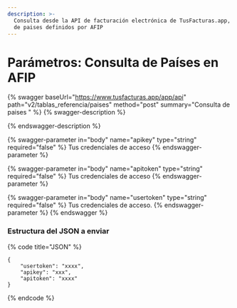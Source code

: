 ```yaml
---
description: >-
  Consulta desde la API de facturación electrónica de TusFacturas.app, la lista
  de paises definidos por AFIP
---
```


# Parámetros: Consulta de Países en AFIP

{% swagger baseUrl="https://www.tusfacturas.app/app/api" path="v2/tablas_referencia/paises" method="post" summary="Consulta de paises " %}
{% swagger-description %}

{% endswagger-description %}

{% swagger-parameter in="body" name="apikey" type="string" required="false" %}
Tus credenciales de acceso
{% endswagger-parameter %}

{% swagger-parameter in="body" name="apitoken" type="string" required="false" %}
Tus credenciales de acceso
{% endswagger-parameter %}

{% swagger-parameter in="body" name="usertoken" type="string" required="false" %}
Tus credenciales de acceso.
{% endswagger-parameter %}
{% endswagger %}

### Estructura del JSON a enviar

{% code title="JSON" %}
```
{
	"usertoken": "xxxx",
	"apikey": "xxx",
	"apitoken": "xxxx"
}
```
{% endcode %}
